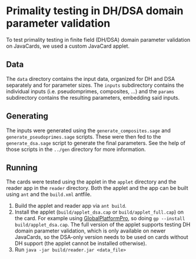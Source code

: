 # Primality testing in DH/DSA domain parameter validation

To test primality testing in finite field (DH/DSA) domain parameter
validation on JavaCards, we used a custom JavaCard applet.

## Data

The `data` directory contains the input data, organized for DH and DSA separately and for parameter sizes.
The `inputs` subdirectory contains the individual inputs (i.e. pseudomprimes, composites, ...)
and the `params` subdirectory contains the resulting parameters, embedding said inputs.

## Generating

The inputs were generated using the `generate_composites.sage` and `generate_pseudoprimes.sage` scripts.
These were then fed to the `generate_dsa.sage` script to generate the final parameters. See the help
of those scripts in the `../gen` directory for more information.

## Running

The cards were tested using the applet in the `applet` directory and the reader app in the `reader` directory.
Both the applet and the app can be built using `ant` and the `build.xml` antfile.

 1. Build the applet and reader app via `ant build`.
 2. Install the applet (`build/applet_dsa.cap` or `build/applet_full.cap`) on the card.
 For example using [GlobalPlatformPro](https://github.com/martinpaljak/GlobalPlatformPro), so
 doing `gp --install build/applet_dsa.cap`. The full version of the applet supports testing
 DH domain parameter validation, which is only available on newer JavaCards, so the DSA-only
 version needs to be used on cards without DH support (the applet cannot be installed otherwise).
 3. Run `java -jar build/reader.jar <data_file>`

